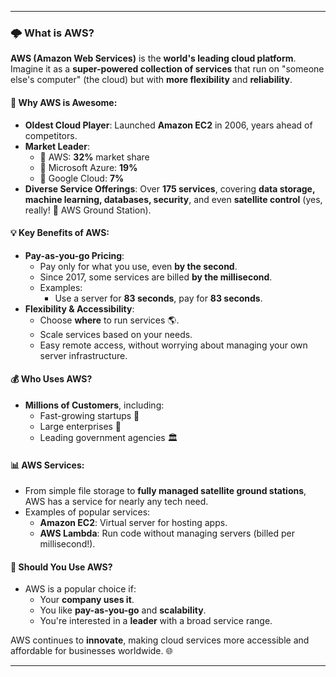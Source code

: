 
---

### 🌩️ What is AWS?

**AWS (Amazon Web Services)** is the **world's leading cloud platform**. Imagine it as a **super-powered collection of services** that run on "someone else's computer" (the cloud) but with **more flexibility** and **reliability**.

#### 🚀 Why AWS is Awesome:
- **Oldest Cloud Player**: Launched **Amazon EC2** in 2006, years ahead of competitors.
- **Market Leader**: 
  - 🥇 AWS: **32%** market share
  - 🥈 Microsoft Azure: **19%**
  - 🥉 Google Cloud: **7%**
- **Diverse Service Offerings**: Over **175 services**, covering **data storage, machine learning, databases, security**, and even **satellite control** (yes, really! 🚀 AWS Ground Station).

#### 💡 Key Benefits of AWS:
- **Pay-as-you-go Pricing**: 
  - Pay only for what you use, even **by the second**.
  - Since 2017, some services are billed **by the millisecond**.
  - Examples:
    - Use a server for **83 seconds**, pay for **83 seconds**.
- **Flexibility & Accessibility**:
  - Choose **where** to run services 🌎.
  - Scale services based on your needs.
  - Easy remote access, without worrying about managing your own server infrastructure.

#### 💰 Who Uses AWS?
- **Millions of Customers**, including:
  - Fast-growing startups 🚀
  - Large enterprises 🏢
  - Leading government agencies 🏛️

#### 📊 AWS Services:
- From simple file storage to **fully managed satellite ground stations**, AWS has a service for nearly any tech need.
- Examples of popular services:
  - **Amazon EC2**: Virtual server for hosting apps.
  - **AWS Lambda**: Run code without managing servers (billed per millisecond!).

#### 🤔 Should You Use AWS?
- AWS is a popular choice if:
  - Your **company uses it**.
  - You like **pay-as-you-go** and **scalability**.
  - You're interested in a **leader** with a broad service range.

AWS continues to **innovate**, making cloud services more accessible and affordable for businesses worldwide. 🌐

---

